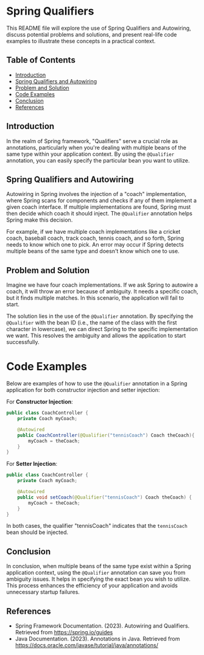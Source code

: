 # Spring Qualifiers 

This README file will explore the use of Spring Qualifiers and Autowiring, discuss potential problems and solutions, and present real-life code examples to illustrate these concepts in a practical context. 

## Table of Contents

- [Introduction](#introduction)
- [Spring Qualifiers and Autowiring](#spring-qualifiers-and-autowiring)
- [Problem and Solution](#problem-and-solution)
- [Code Examples](#code-examples)
- [Conclusion](#conclusion)
- [References](#references)

## Introduction 

In the realm of Spring framework, "Qualifiers" serve a crucial role as annotations, particularly when you're dealing with multiple beans of the same type within your application context. By using the `@Qualifier` annotation, you can easily specify the particular bean you want to utilize. 

## Spring Qualifiers and Autowiring

Autowiring in Spring involves the injection of a "coach" implementation, where Spring scans for components and checks if any of them implement a given coach interface. If multiple implementations are found, Spring must then decide which coach it should inject. The `@Qualifier` annotation helps Spring make this decision.

For example, if we have multiple coach implementations like a cricket coach, baseball coach, track coach, tennis coach, and so forth, Spring needs to know which one to pick. An error may occur if Spring detects multiple beans of the same type and doesn't know which one to use. 

## Problem and Solution

Imagine we have four coach implementations. If we ask Spring to autowire a coach, it will throw an error because of ambiguity. It needs a specific coach, but it finds multiple matches. In this scenario, the application will fail to start.

The solution lies in the use of the `@Qualifier` annotation. By specifying the `@Qualifier` with the bean ID (i.e., the name of the class with the first character in lowercase), we can direct Spring to the specific implementation we want. This resolves the ambiguity and allows the application to start successfully.

# Code Examples

Below are examples of how to use the `@Qualifier` annotation in a Spring application for both constructor injection and setter injection:

For **Constructor Injection**:

```java
public class CoachController {
    private Coach myCoach;

    @Autowired
    public CoachController(@Qualifier("tennisCoach") Coach theCoach){
        myCoach = theCoach;
    }
}
```

For **Setter Injection**:

```java
public class CoachController {
    private Coach myCoach;

    @Autowired
    public void setCoach(@Qualifier("tennisCoach") Coach theCoach) {
        myCoach = theCoach;
    }
}
```

In both cases, the qualifier "tennisCoach" indicates that the `tennisCoach` bean should be injected.

## Conclusion

In conclusion, when multiple beans of the same type exist within a Spring application context, using the `@Qualifier` annotation can save you from ambiguity issues. It helps in specifying the exact bean you wish to utilize. This process enhances the efficiency of your application and avoids unnecessary startup failures. 

## References

- Spring Framework Documentation. (2023). Autowiring and Qualifiers. Retrieved from https://spring.io/guides
- Java Documentation. (2023). Annotations in Java. Retrieved from https://docs.oracle.com/javase/tutorial/java/annotations/ 

